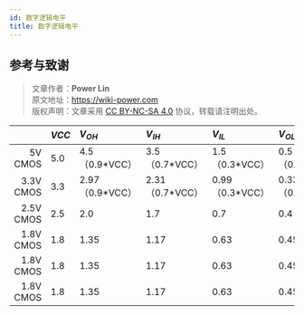 ```yaml
---
id: 数字逻辑电平
title: 数字逻辑电平
---
```


## 参考与致谢


> 文章作者：**Power Lin**  
> 原文地址：<https://wiki-power.com>  
> 版权声明：文章采用 [CC BY-NC-SA 4.0](https://creativecommons.org/licenses/by/4.0/deed.zh) 协议，转载请注明出处。

|           | $VCC$ | $V_{OH}$         | $V_{IH}$         | $V_{IL}$         | $V_{OL}$         | $GND$ |
| --------: | :---- | :--------------- | :--------------- | :--------------- | :--------------- | :---- |
|   5V CMOS | 5.0   | 4.5（0.9\*VCC）  | 3.5（0.7\*VCC）  | 1.5（0.3\*VCC）  | 0.5（0.1\*VCC）  | 0.0   |
| 3.3V CMOS | 3.3   | 2.97（0.9\*VCC） | 2.31（0.7\*VCC） | 0.99（0.3\*VCC） | 0.33（0.1\*VCC） | 0.0   |
| 2.5V CMOS | 2.5   | 2.0              | 1.7              | 0.7              | 0.4              | 0.0   |
| 1.8V CMOS | 1.8   | 1.35             | 1.17             | 0.63             | 0.45             | 0.0   |
| 1.8V CMOS | 1.8   | 1.35             | 1.17             | 0.63             | 0.45             | 0.0   |
| 1.8V CMOS | 1.8   | 1.35             | 1.17             | 0.63             | 0.45             | 0.0   |
